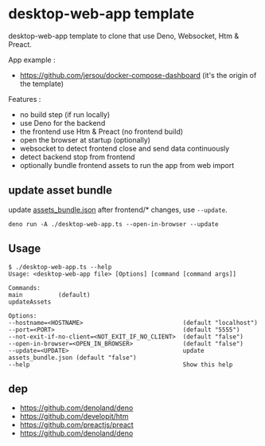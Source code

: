 # desktop-web-app template

desktop-web-app template to clone that use Deno, Websocket, Htm & Preact.

App example :
- https://github.com/jersou/docker-compose-dashboard  (it's the origin of the template)

Features :
- no build step (if run locally)
- use Deno for the backend
- the frontend use Htm & Preact (no frontend build)
- open the browser at startup (optionally)
- websocket to detect frontend close and send data continuously
- detect backend stop from frontend
- optionally bundle frontend assets to run the app from web import

## update asset bundle
update [assets_bundle.json](assets_bundle.json) after frontend/* changes, use `--update`.
```shell
deno run -A ./desktop-web-app.ts --open-in-browser --update
```

## Usage

```
$ ./desktop-web-app.ts --help
Usage: <desktop-web-app file> [Options] [command [command args]]

Commands:
main          (default)
updateAssets

Options:
--hostname=<HOSTNAME>                            (default "localhost")
--port=<PORT>                                    (default "5555")
--not-exit-if-no-client=<NOT_EXIT_IF_NO_CLIENT>  (default "false")
--open-in-browser=<OPEN_IN_BROWSER>              (default "false")
--update=<UPDATE>                                update assets_bundle.json (default "false")
--help                                           Show this help
```

## dep
  - https://github.com/denoland/deno
  - https://github.com/developit/htm
  - https://github.com/preactjs/preact
  - https://github.com/denoland/deno
